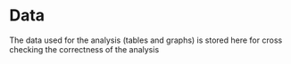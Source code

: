 # Data 
The data used for the analysis (tables and graphs) is stored here for cross checking the correctness of the analysis

